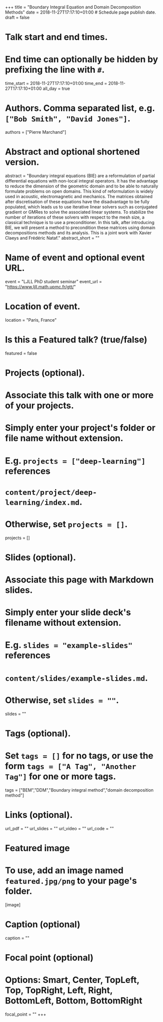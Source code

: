 +++
title = "Boundary Integral Equation and Domain Decomposition Methods"
date = 2018-11-27T17:17:10+01:00  # Schedule page publish date.
draft = false

# Talk start and end times.
#   End time can optionally be hidden by prefixing the line with `#`.
time_start = 2018-11-27T17:17:10+01:00
time_end = 2018-11-27T17:17:10+01:00
all_day = true

# Authors. Comma separated list, e.g. `["Bob Smith", "David Jones"]`.
authors = ["Pierre Marchand"]

# Abstract and optional shortened version.
abstract = "Boundary integral equations (BIE) are a reformulation of partial differential equations with non-local integral operators. It has the advantage to reduce the dimension of the geometric domain and to be able to naturally formulate problems on open domains. This kind of reformulation is widely used in acoustic, electromagnetic and mechanics. The matrices obtained after discretisation of these equations have the disadvantage to be fully populated, which leads us to use iterative linear solvers such as conjugated gradient or GMRes to solve the associated linear systems. To stabilize the number of iterations of these solvers with respect to the mesh size, a classical technique is to use a preconditioner. In this talk, after introducing BIE, we will present a method to precondition these matrices using domain decompositions methods and its analysis. This is a joint work with Xavier Claeys and Frédéric Nataf."
abstract_short = ""

# Name of event and optional event URL.
event = "LJLL PhD student seminar"
event_url = "https://www.ljll.math.upmc.fr/gtt/"

# Location of event.
location = "Paris, France"

# Is this a Featured talk? (true/false)
featured = false

# Projects (optional).
#   Associate this talk with one or more of your projects.
#   Simply enter your project's folder or file name without extension.
#   E.g. `projects = ["deep-learning"]` references 
#   `content/project/deep-learning/index.md`.
#   Otherwise, set `projects = []`.
projects = []

# Slides (optional).
#   Associate this page with Markdown slides.
#   Simply enter your slide deck's filename without extension.
#   E.g. `slides = "example-slides"` references 
#   `content/slides/example-slides.md`.
#   Otherwise, set `slides = ""`.
slides = ""

# Tags (optional).
#   Set `tags = []` for no tags, or use the form `tags = ["A Tag", "Another Tag"]` for one or more tags.
tags = ["BEM","DDM","Boundary integral method","domain decomposition method"]

# Links (optional).
url_pdf = ""
url_slides = ""
url_video = ""
url_code = ""

# Featured image
# To use, add an image named `featured.jpg/png` to your page's folder. 
[image]
  # Caption (optional)
  caption = ""

  # Focal point (optional)
  # Options: Smart, Center, TopLeft, Top, TopRight, Left, Right, BottomLeft, Bottom, BottomRight
  focal_point = ""
+++
